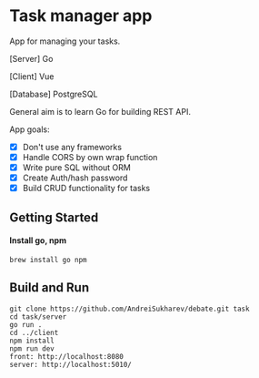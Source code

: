 # Task manager app
App for managing your tasks.

[Server] Go

[Client] Vue

[Database] PostgreSQL


General aim is to learn Go for building REST API.

App goals:
- [x] Don't use any frameworks 
- [x] Handle CORS by own wrap function 
- [x] Write pure SQL without ORM
- [x] Create Auth/hash password
- [x] Build CRUD functionality for tasks

## Getting Started

#### Install go, npm
```
brew install go npm
```

## Build and Run

```
git clone https://github.com/AndreiSukharev/debate.git task
cd task/server
go run .
cd ../client
npm install
npm run dev
front: http://localhost:8080
server: http://localhost:5010/ 
```
